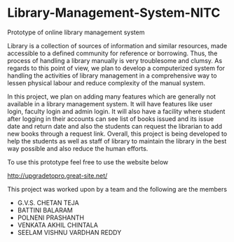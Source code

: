 # Library-Management-System-NITC
Prototype of online library management system


   Library is a collection of sources of information and similar resources,
made accessible to a defined community for reference or borrowing. Thus, the
process of handling a library manually is very troublesome and clumsy. As
regards to this point of view, we plan to develop a computerized system for
handling the activities of library management in a comprehensive way to lessen
physical labour and reduce complexity of the manual system.

   In this project, we plan on adding many features which are generally not
available in a library management system. It will have features like user login,
faculty login and admin login. It will also have a facility where student after
logging in their accounts can see list of books issued and its issue date and
return date and also the students can request the librarian to add new books
through a request link. Overall, this project is being developed to help the
students as well as staff of library to maintain the library in the best way
possible and also reduce the human efforts.


To use this prototype feel free to use the website below

http://upgradetopro.great-site.net/




This project was worked upon by a team and the following are the members

- G.V.S. CHETAN TEJA 
- BATTINI BALARAM
- POLNENI PRASHANTH
- VENKATA AKHIL CHINTALA
- SEELAM VISHNU VARDHAN REDDY
